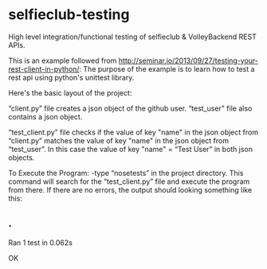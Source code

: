 selfieclub-testing
==================

High level integration/functional testing of selfieclub &amp; VolleyBackend REST APIs.

This is an example followed from http://seminar.io/2013/09/27/testing-your-rest-client-in-python/:
The purpose of the example is to learn how to test a rest api using python's unittest library.

Here's the basic layout of the project:

“client.py” file creates a json object of the github user. “test_user" file also contains a json object.

“test_client.py” file checks if the value of key "name" in the json object from “client.py” matches the value of key "name" in the json object from “test_user”. In this case the value of key "name" = “Test User” in both json objects.


To Execute the Program:
  -type “nosetests” in the project directory.
  This command will search for the “test_client.py” file and execute the program from there.
  If there are no errors, the output should looking something like this: 
  
  .
  ----------------------------------------------------------------------
  Ran 1 test in 0.062s

  OK
